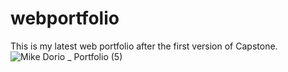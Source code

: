 # webportfolio
This is my latest web portfolio after the first version of Capstone.
![Mike Dorio _ Portfolio (5)]([https://github.com/m-dorio/webportfolio/assets/134288177/e3e1ad88-e0df-43d5-943f-53eacf94c899](https://raw.githubusercontent.com/m-dorio/webportfolio/master/images/screenshots/web-screenshot.jpeg))
